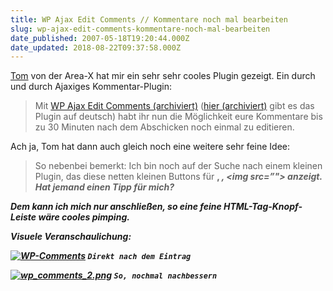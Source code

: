 ```yaml
---
title: WP Ajax Edit Comments // Kommentare noch mal bearbeiten
slug: wp-ajax-edit-comments-kommentare-noch-mal-bearbeiten
date_published: 2007-05-18T19:20:44.000Z
date_updated: 2018-08-22T09:37:58.000Z
---
```


[Tom](http://www.toms-area-x.de/wordpress/?p=746) von der Area-X hat mir ein sehr sehr cooles Plugin gezeigt. Ein durch und durch Ajaxiges Kommentar-Plugin:

> Mit [WP Ajax Edit Comments (archiviert)](http://web.archive.org/web/20070521041348/http://www.raproject.com:80/wordpress/wp-ajax-edit-comments) ([hier (archiviert)](http://web.archive.org/web/20070624173257/http://dmay.net:80/blog/?p=249) gibt es das Plugin auf deutsch) habt ihr nun die Möglichkeit eure Kommentare bis zu 30 Minuten nach dem Abschicken noch einmal zu editieren.

Ach ja, Tom hat dann auch gleich noch eine weitere sehr feine Idee:

> So nebenbei bemerkt: Ich bin noch auf der Suche nach einem kleinen Plugin, das diese netten kleinen Buttons für <b>, <i>, <img src=”"> anzeigt. Hat jemand einen Tipp für mich?

Dem kann ich mich nur anschließen, so eine feine HTML-Tag-Knopf-Leiste wäre cooles pimping.

**Visuele Veranschaulichung**:

[![WP-Comments](//picdump.thafaker.de/2007/05/wp_comments_1.png)](http://picdump.thafaker.de/2007/05/wp_comments_1.png)
`Direkt nach dem Eintrag`

[![wp_comments_2.png](//picdump.thafaker.de/2007/05/wp_comments_2.png)](http://picdump.thafaker.de/2007/05/wp_comments_2.png)
`So, nochmal nachbessern`
